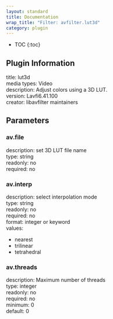 ```yaml
---
layout: standard
title: Documentation
wrap_title: "Filter: avfilter.lut3d"
category: plugin
---
```

* TOC
{:toc}

## Plugin Information

title: lut3d  
media types:
Video  
description: Adjust colors using a 3D LUT.  
version: Lavfi6.41.100  
creator: libavfilter maintainers  

## Parameters

### av.file

  
description:
set 3D LUT file name  
type: string  
readonly: no  
required: no  

### av.interp

  
description:
select interpolation mode  
type: string  
readonly: no  
required: no  
format: integer or keyword  
values:  
* nearest
* trilinear
* tetrahedral

### av.threads

  
description:
Maximum number of threads  
type: integer  
readonly: no  
required: no  
minimum: 0  
default: 0  

